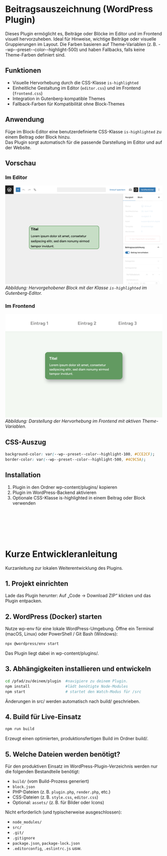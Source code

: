 # Beitragsauszeichnung (WordPress Plugin)

Dieses Plugin ermöglicht es, Beiträge oder Blöcke im Editor und im Frontend visuell hervorzuheben. Ideal für Hinweise, wichtige Beiträge oder visuelle Gruppierungen im Layout.
Die Farben basieren auf Theme-Variablen (z. B. --wp--preset--color--highlight-500) und haben Fallbacks, falls keine Theme-Farben definiert sind.

## Funktionen

- Visuelle Hervorhebung durch die CSS-Klasse `is-highlighted`
- Einheitliche Gestaltung im Editor (`editor.css`) und im Frontend (`frontend.css`)
- Integration in Gutenberg-kompatible Themes
- Fallback-Farben für Kompatibilität ohne Block-Themes

## Anwendung

Füge im Block-Editor eine benutzerdefinierte CSS-Klasse `is-highlighted` zu einem Beitrag oder Block hinzu.  
Das Plugin sorgt automatisch für die passende Darstellung im Editor und auf der Website.

## Vorschau

### Im Editor

![Editor-Ansicht](./assets/beitragsauszeichnung_editor.png)  
*Abbildung: Hervorgehobener Block mit der Klasse `is-highlighted` im Gutenberg-Editor.*

### Im Frontend

![Frontend-Ansicht](./assets/beitragsauszeichnung_frontend.png)  
*Abbildung: Darstellung der Hervorhebung im Frontend mit aktiven Theme-Variablen.*

## CSS-Auszug

```css
background-color: var(--wp--preset--color--highlight-100, #CCE2CF);
border-color: var(--wp--preset--color--highlight-500, #4C9C5A);
```

## Installation

1. Plugin in den Ordner wp-content/plugins/ kopieren
2. Plugin im WordPress-Backend aktivieren
3. Optionale CSS-Klasse is-highlighted in einem Beitrag oder Block verwenden


<br><br><br><br><br>
# Kurze Entwickleranleitung

Kurzanleitung zur lokalen Weiterentwicklung des Plugins.

## 1. Projekt einrichten

Lade das Plugin herunter:
Auf „Code → Download ZIP“ klicken und das Plugin entpacken.

## 2. WordPress (Docker) starten

Nutze wp-env für eine lokale WordPress-Umgebung.
Öffne ein Terminal (macOS, Linux) oder PowerShell / Git Bash (Windows):
```bash
npx @wordpress/env start
```
Das Plugin liegt dabei in wp-content/plugins/.

## 3. Abhängigkeiten installieren und entwickeln
```bash
cd /pfad/zu/deinem/plugin  #navigiere zu deinem Plugin.
npm install                #lädt benötigte Node-Modules
npm start                  # startet den Watch-Modus für /src
```
Änderungen in src/ werden automatisch nach build/ geschrieben.

## 4. Build für Live-Einsatz
```bash
npm run build
```
Erzeugt einen optimierten, produktionsfertigen Build im Ordner build/.

## 5. Welche Dateien werden benötigt?

Für den produktiven Einsatz im WordPress-Plugin-Verzeichnis werden nur die folgenden Bestandteile benötigt:

- `build/` (vom Build-Prozess generiert)
- `block.json`
- PHP-Dateien (z. B. `plugin.php`, `render.php`, etc.)
- CSS-Dateien (z. B. `style.css`, `editor.css`)
- Optional: `assets/` (z. B. für Bilder oder Icons)

Nicht erforderlich (und typischerweise ausgeschlossen):

- `node_modules/`
- `src/`
- `.git/`
- `.gitignore`
- `package.json`, `package-lock.json`
- `.editorconfig`, `.eslintrc.js` usw.


